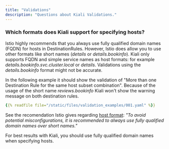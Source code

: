 ```yaml
---
title: "Validations"
description: "Questions about Kiali Validations."
---
```



### Which formats does Kiali support for specifying hosts?

Istio highly recommends that you always use fully qualified domain names (FQDN) for hosts in DestinationRules. However, Istio does allow you to use other formats like short names (_details_ or _details.bookinfo_).
Kiali only supports FQDN and simple service names as host formats: for example _details.bookinfo.svc.cluster.local_ or _details_. Validations using the _details.bookinfo_ format might not be accurate.


In the following example it should show the validation of "More than one Destination Rule for the same host subset combination". Because of the usage of the short name _reviews.bookinfo_ Kiali won't show the warning message on both destination rules.

```yaml
{{% readfile file="/static/files/validation_examples/001.yaml" %}}
```

See the recomendation Istio gives regarding [host format](https://istio.io/docs/reference/config/networking/destination-rule/#DestinationRule):
_"To avoid potential misconfigurations, it is recommended to always use fully qualified domain names over short names."_

For best results with Kiali, you should use fully qualified domain names when specifying hosts.

